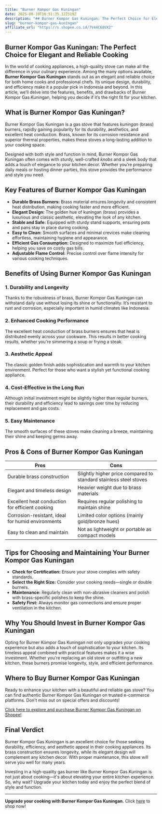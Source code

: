 ```yaml
---
title: "Burner Kompor Gas Kuningan"
date: 2025-08-10T10:51:35.122319Z
description: "## Burner Kompor Gas Kuningan: The Perfect Choice for Elegant and Reliable Cooking..."
slug: "burner-kompor-gas-kuningan"
affiliate_url: "https://s.shopee.co.id/7V44C68VX2"
---
```

## Burner Kompor Gas Kuningan: The Perfect Choice for Elegant and Reliable Cooking

In the world of cooking appliances, a high-quality stove can make all the difference in your culinary experience. Among the many options available, **Burner Kompor Gas Kuningan** stands out as an elegant and reliable choice for both home cooks and professional chefs. Its unique design, durability, and efficiency make it a popular pick in Indonesia and beyond. In this article, we’ll delve into the features, benefits, and drawbacks of Burner Kompor Gas Kuningan, helping you decide if it’s the right fit for your kitchen.

## What is Burner Kompor Gas Kuningan?

Burner Kompor Gas Kuningan is a gas stove that features *kuningan* (brass) burners, rapidly gaining popularity for its durability, aesthetics, and excellent heat conduction. Brass, known for its corrosion resistance and superior thermal properties, makes these stoves a long-lasting addition to your cooking space.

Designed with both style and function in mind, Burner Kompor Gas Kuningan often comes with sturdy, well-crafted *knobs* and a sleek body that adds a touch of elegance to your kitchen decor. Whether you’re preparing daily meals or hosting dinner parties, this stove provides the performance and style you need.

## Key Features of Burner Kompor Gas Kuningan

- **Durable Brass Burners:** Brass material ensures longevity and consistent heat distribution, making cooking faster and more efficient.
- **Elegant Design:** The golden hue of kuningan (brass) provides a luxurious and classic aesthetic, elevating the look of any kitchen.
- **Stable and Safe:** Equipped with sturdy stand supports, ensuring pots and pans stay in place during cooking.
- **Easy to Clean:** Smooth surfaces and minimal crevices make cleaning effortless, maintaining hygiene and appearance.
- **Efficient Gas Consumption:** Designed to maximize fuel efficiency, helping you save on costly gas bills.
- **Adjustable Flame Control:** Precise control over flame intensity for various cooking techniques.

## Benefits of Using Burner Kompor Gas Kuningan

### 1. **Durability and Longevity**

Thanks to the robustness of brass, Burner Kompor Gas Kuningan can withstand daily use without losing its shine or functionality. It’s resistant to rust and corrosion, especially important in humid climates like Indonesia.

### 2. **Enhanced Cooking Performance**

The excellent heat conduction of brass burners ensures that heat is distributed evenly across your cookware. This results in better cooking results, whether you're simmering a soup or frying a steak.

### 3. **Aesthetic Appeal**

The classic golden finish adds sophistication and warmth to your kitchen environment. Perfect for those who want a stylish yet functional cooking appliance.

### 4. **Cost-Effective in the Long Run**

Although initial investment might be slightly higher than regular burners, their durability and efficiency lead to savings over time by reducing replacement and gas costs.

### 5. **Easy Maintenance**

The smooth surfaces of these stoves make cleaning a breeze, maintaining their shine and keeping germs away.

## Pros & Cons of Burner Kompor Gas Kuningan

| Pros | Cons |
| --- | --- |
| Durable brass construction | Slightly higher price compared to standard stainless steel stoves |
| Elegant and timeless design | Heavier weight due to brass materials |
| Excellent heat conduction for efficient cooking | Requires regular polishing to maintain shine |
| Corrosion-resistant, ideal for humid environments | Limited color options (mainly gold/bronze hues) |
| Easy to clean and maintain | Not as lightweight or portable as compact models |

## Tips for Choosing and Maintaining Your Burner Kompor Gas Kuningan

- **Check for Certification:** Ensure your stove complies with safety standards.
- **Select the Right Size:** Consider your cooking needs—single or double burners.
- **Maintenance:** Regularly clean with non-abrasive cleaners and polish with brass-specific polishes to keep the shine.
- **Safety First:** Always monitor gas connections and ensure proper ventilation in the kitchen.

## Why You Should Invest in Burner Kompor Gas Kuningan

Opting for Burner Kompor Gas Kuningan not only upgrades your cooking experience but also adds a touch of sophistication to your kitchen. Its timeless appeal combined with practical features makes it a wise investment. Whether you're replacing an old stove or outfitting a new kitchen, these burners promise longevity, style, and efficient performance.

## Where to Buy Burner Kompor Gas Kuningan

Ready to enhance your kitchen with a beautiful and reliable gas stove? You can find authentic Burner Kompor Gas Kuningan on trusted e-commerce platforms. Don't miss out on special offers and discounts!

[Click here to explore and purchase Burner Kompor Gas Kuningan on Shopee!](https://s.shopee.co.id/7V44C68VX2)

## Final Verdict

Burner Kompor Gas Kuningan is an excellent choice for those seeking durability, efficiency, and aesthetic appeal in their cooking appliances. Its brass construction ensures longevity, while its elegant design will complement any kitchen decor. With proper maintenance, this stove will serve you well for many years.

Investing in a high-quality gas burner like Burner Kompor Gas Kuningan is not just about cooking—it's about elevating your entire kitchen experience. So, why wait? Upgrade your kitchen today and enjoy the perfect blend of style and function.

---

**Upgrade your cooking with Burner Kompor Gas Kuningan.** Click [here](https://s.shopee.co.id/7V44C68VX2) to shop now!
